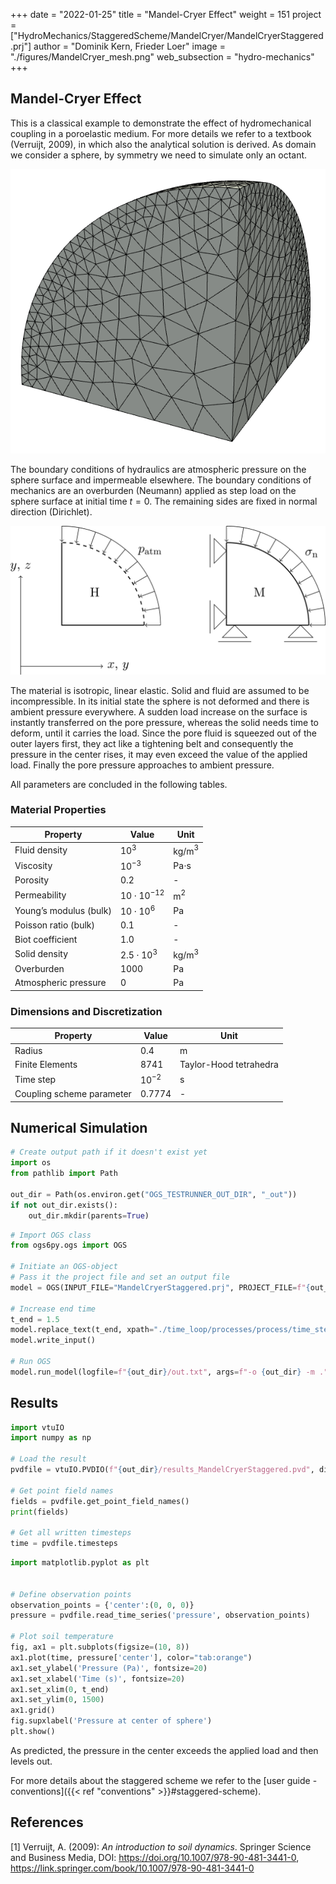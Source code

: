 +++
date = "2022-01-25"
title = "Mandel-Cryer Effect"
weight = 151
project = ["HydroMechanics/StaggeredScheme/MandelCryer/MandelCryerStaggered.prj"]
author = "Dominik Kern, Frieder Loer"
image = "./figures/MandelCryer_mesh.png"
web_subsection = "hydro-mechanics"
+++

<!-- #region -->
## Mandel-Cryer Effect

This is a classical example to demonstrate the effect of hydromechanical coupling in a poroelastic medium.
For more details we refer to a textbook (Verruijt, 2009), in which also the analytical solution is derived.
As domain we consider a sphere, by symmetry we need to simulate only an octant.

![Domain Mesh](./figures/MandelCryer_mesh.png "Mesh")

The boundary conditions of hydraulics are atmospheric pressure on the sphere surface and impermeable elsewhere.
The boundary conditions of mechanics are an overburden (Neumann) applied as step load on the sphere surface at initial time $t=0$.
The remaining sides are fixed in normal direction (Dirichlet).

![Hydraulic and mechanics boundary conditions](./figures/MandelCryer_model.png "Boundary conditions")

The material is isotropic, linear elastic.
Solid and fluid are assumed to be incompressible.
In its initial state the sphere is not deformed and there is ambient pressure everywhere.
A sudden load increase on the surface is instantly transferred on the pore pressure, whereas the solid needs time to deform, until it carries the load.
Since the pore fluid is squeezed out of the outer layers first, they act like a tightening belt and consequently the pressure in the center rises, it may even exceed the value of the applied load.
Finally the pore pressure approaches to ambient pressure.

All parameters are concluded in the following tables.

### Material Properties

| Property                  | Value          | Unit         |
| ------------------------- | -------------- | ------------ |
| Fluid density             | $10^3$         | kg/m$^3$     |
| Viscosity                 | $10^{-3}$      | Pa$\cdot$s   |
| Porosity                  | $0.2$          | -            |
| Permeability              | $10\cdot 10^{-12}$ | m$^2$    |
| Young’s modulus (bulk)    | $10\cdot 10^6$ | Pa           |
| Poisson ratio (bulk)      | $0.1$          | -            |
| Biot coefficient          | $1.0$          | -            |
| Solid density             | $2.5\cdot 10^3$| kg/m$^3$     |
| Overburden                | $1000$         | Pa           |
| Atmospheric pressure      | $0$            | Pa           |

### Dimensions and Discretization

| Property                   | Value    | Unit                    |
| -------------------------- | -------- | ----------------------- |
| Radius                     | $0.4$    | m                       |
| Finite Elements            | $8741$   | Taylor-Hood tetrahedra  |
| Time step                  | $10^{-2}$| s                       |
| Coupling scheme parameter  | $0.7774$ | -                       |

<!-- #endregion -->

## Numerical Simulation

```python
# Create output path if it doesn't exist yet
import os
from pathlib import Path

out_dir = Path(os.environ.get("OGS_TESTRUNNER_OUT_DIR", "_out"))
if not out_dir.exists():
    out_dir.mkdir(parents=True)
```

```python
# Import OGS class
from ogs6py.ogs import OGS

# Initiate an OGS-object
# Pass it the project file and set an output file 
model = OGS(INPUT_FILE="MandelCryerStaggered.prj", PROJECT_FILE=f"{out_dir}/MandelCryerStaggered_modified.prj")

# Increase end time
t_end = 1.5
model.replace_text(t_end, xpath="./time_loop/processes/process/time_stepping/t_end")
model.write_input()

# Run OGS
model.run_model(logfile=f"{out_dir}/out.txt", args=f"-o {out_dir} -m .")
```

## Results

```python
import vtuIO
import numpy as np

# Load the result
pvdfile = vtuIO.PVDIO(f"{out_dir}/results_MandelCryerStaggered.pvd", dim=3)

# Get point field names
fields = pvdfile.get_point_field_names()
print(fields)

# Get all written timesteps
time = pvdfile.timesteps
```

```python
import matplotlib.pyplot as plt


# Define observation points
observation_points = {'center':(0, 0, 0)}
pressure = pvdfile.read_time_series('pressure', observation_points)

# Plot soil temperature
fig, ax1 = plt.subplots(figsize=(10, 8))
ax1.plot(time, pressure['center'], color="tab:orange")
ax1.set_ylabel('Pressure (Pa)', fontsize=20)
ax1.set_xlabel('Time (s)', fontsize=20)
ax1.set_xlim(0, t_end)
ax1.set_ylim(0, 1500)
ax1.grid()
fig.supxlabel('Pressure at center of sphere')
plt.show()
```

As predicted, the pressure in the center exceeds the applied load and then levels out.

For more details about the staggered scheme we refer to the [user guide - conventions]({{< ref "conventions" >}}#staggered-scheme).

## References

[1] Verruijt, A. (2009): _An introduction to soil dynamics_. Springer Science and Business Media, DOI: <https://doi.org/10.1007/978-90-481-3441-0>, <https://link.springer.com/book/10.1007/978-90-481-3441-0>
